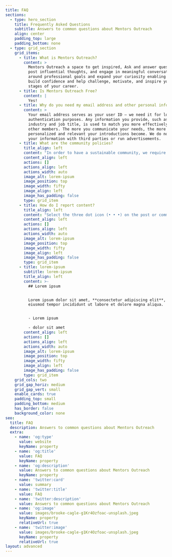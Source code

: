 ```yaml
---
title: FAQ
sections:
  - type: hero_section
    title: Frequently Asked Questions
    subtitle: Answers to common questions about Mentors Outreach
    align: center
    padding_top: large
    padding_bottom: none
  - type: grid_section
    grid_items:
      - title: What is Mentors Outreach?
        content: >
          Mentors Outreach a space to get inspired, Ask and answer questions,
          post influential thoughts, and engage in meaningful conversations
          around professional goals and expand your curiosity enabling you to
          build confidence and help challenge, motivate, and inspire you at all
          stages of your career.
      - title: Is Mentors Outreach Free?
        content: |
          Yes!
      - title: Why do you need my email address and other personal information?
        content: >
          Your email address serves as your user ID – we need it for login
          authentication purposes. Any information you provide, such as current
          industry and job title, is used to match you more effectively with
          other members. The more you communicate your needs, the more
          personalized and relevant your introductions become. We do not share
          your information with third parties or run advertisements.
      - title: What are the community policies?
        title_align: left
        content: "In order to have a sustainable community, we require all members to abide by our\_[Community Guidelines](https://mentorsoutreach.org/community-guidelines). The guidelines are always accessible on both the app and website. We encourage everyone to reference our policies when writing and reporting content.\n"
        content_align: left
        actions: []
        actions_align: left
        actions_width: auto
        image_alt: lorem-ipsum
        image_position: top
        image_width: fifty
        image_align: left
        image_has_padding: false
        type: grid_item
      - title: How do I report content?
        title_align: left
        content: "Select the three dot icon (• • •) on the post or comment you wish to report. Choose the option to Flag Content and provide a reason. You can always reference our\_[Community Guidelines](https://mentorsoutreach.org/community-guidelines)\_when reporting content.\n"
        content_align: left
        actions: []
        actions_align: left
        actions_width: auto
        image_alt: lorem-ipsum
        image_position: top
        image_width: fifty
        image_align: left
        image_has_padding: false
        type: grid_item
      - title: lorem-ipsum
        subtitle: lorem-ipsum
        title_align: left
        content: >-
          ## Lorem ipsum


          Lorem ipsum dolor sit amet, **consectetur adipiscing elit**, sed do
          eiusmod tempor incididunt ut labore et dolore magna aliqua.


          - Lorem ipsum

          - dolor sit amet
        content_align: left
        actions: []
        actions_align: left
        actions_width: auto
        image_alt: lorem-ipsum
        image_position: top
        image_width: fifty
        image_align: left
        image_has_padding: false
        type: grid_item
    grid_cols: two
    grid_gap_horiz: medium
    grid_gap_vert: small
    enable_cards: true
    padding_top: small
    padding_bottom: medium
    has_border: false
    background_color: none
seo:
  title: FAQ
  description: Answers to common questions about Mentors Outreach
  extra:
    - name: 'og:type'
      value: website
      keyName: property
    - name: 'og:title'
      value: FAQ
      keyName: property
    - name: 'og:description'
      value: Answers to common questions about Mentors Outreach
      keyName: property
    - name: 'twitter:card'
      value: summary
    - name: 'twitter:title'
      value: FAQ
    - name: 'twitter:description'
      value: Answers to common questions about Mentors Outreach
    - name: 'og:image'
      value: images/brooke-cagle-g1Kr4Ozfoac-unsplash.jpeg
      keyName: property
      relativeUrl: true
    - name: 'twitter:image'
      value: images/brooke-cagle-g1Kr4Ozfoac-unsplash.jpeg
      keyName: property
      relativeUrl: true
layout: advanced
---
```

